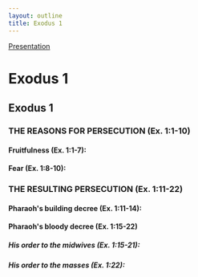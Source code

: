 ```yaml
---
layout: outline
title: Exodus 1
---
```

[Presentation](/Expository/ODP/Exodus%201/Exodus%201.odp)
# Exodus 1
## Exodus 1 
### THE REASONS FOR PERSECUTION (Ex. 1:1-10) 
####  Fruitfulness (Ex. 1:1-7): 
####  Fear (Ex. 1:8-10): 
### THE RESULTING PERSECUTION (Ex. 1:11-22) 
####  Pharaoh\'s building decree (Ex. 1:11-14): 
####  Pharaoh\'s bloody decree (Ex. 1:15-22) 
#####  His order to the midwives (Ex. 1:15-21): 
#####  His order to the masses (Ex. 1:22): 
